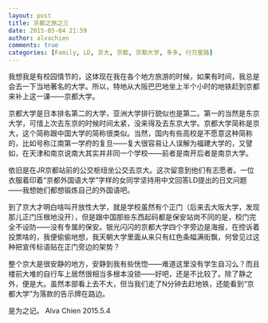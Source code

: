 ```yaml
---
layout: post
title: 京都之旅之三
date: 2015-05-04 21:59
author: alvachien
comments: true
categories: [Family, LD, 京大, 京都, 京都大学, 多多, 行万里路]
---
```

我想我是有校园情节的，这体现在我在各个地方旅游的时候，如果有时间，我总是会去一下当地著名的大学。所以，特地从大阪巴巴地坐上半个小时的地铁赶到京都来补上这一课——京都大学。

京都大学是日本排名第二的大学，亚洲大学排行貌似也是第二。第一的当然是东京大学，可惜上次去东京的时候时间太紧，没来得及去东京大学。京都大学简称是京大，这个简称跟中国大学的简称很类似。当然，国内有些高校是不愿意这种简称的，比如号称江南第一学府的复旦——复大很容易让人误解为福建大学的，又譬如，在天津和南京说南大其实并非同一个学校——前者是南开后者是南京大学。

依旧是在JR京都站前的公交枢纽坐公交去京大。这次留意到他们有志愿者。一位衣服着印着“京都外国语大学”字样的女同学坚持用中文回答LD提出的日文问题——我想她们都想锻炼自己的外国语吧。

到了京大才明白啥叫开放性大学，就是学校虽然有个正门（后来去大阪大学，发现那儿正门压根地没开），但是跟中国那些东西起码都是保安站岗不同的是，校门完全不设防——没有专属的保安。银光闪闪的京都大学四个字旁边是海报，在控诉着投票啥的，我便偷偷地想，我天朝大学里面从来只有红色条幅满街飘，何曾见过这种把宣传标语贴在正门旁边的架势？

整个京大是很安静的地方，安静到我有些恍惚——难道这里没有学生自习么？而且楼前大堆的自行车上居然很相当多根本没锁——好吧，还是不比较了。除了静之外，便是大。虽然本部看上去不大，但当我们走了N分钟去赶地铁，还能看到“京都大学”为落款的告示牌在路边。

是为之记。
Alva Chien
2015.5.4
